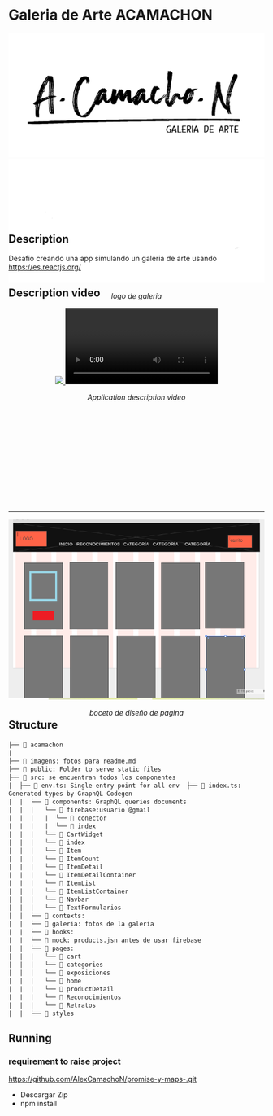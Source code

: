 # Galeria de Arte ACAMACHON

<div align="center" style="height:360px;margin-bottom:32px;">
  <a >
    <img src="./imagenes/logonegro.png">
    <img src="./imagenes/logoblanco.png">
  </a>
  <p><em>logo de galeria</em></p>
</div>

## Description

Desafio creando una app simulando un galeria de arte usando 
https://es.reactjs.org/

## Description video

<div align="center" style="height:360px;margin-bottom:40px;">
  <a href="../galeria/retrato4.jpg">
    <img src="./imagenes/videoreact.mp4">
    <video>
    <source src="./imagenes/videoreact.mp4" type="video/mp4"/>
    </video>
  </a>
  <p><em>Application description video</em></p>
</div>

---

<div align="center" style="height:360px;margin-bottom:32px;">
  <a >
    <img src="./imagenes/bocetopagina.png">
  </a>
  <p><em>boceto de diseño de pagina</em></p>
</div>

## Structure

```
├── 📁 acamachon
|  
├── 📁 imagens: fotos para readme.md
├── 📁 public: Folder to serve static files
├── 📂 src: se encuentran todos los componentes
|  ├── 📄 env.ts: Single entry point for all env  ├── 📄 index.ts: Generated types by GraphQL Codegen
|  |  └── 📁 components: GraphQL queries documents
|  |  |   └── 📁 firebase:usuario @gmail
|  |  |   |  └── 📁 conector
|  |  |   |  └── 📁 index
|  |  |   └── 📁 CartWidget
|  |  |   └── 📁 index
|  |  |   └── 📁 Item
|  |  |   └── 📁 ItemCount
|  |  |   └── 📁 ItemDetail
|  |  |   └── 📁 ItemDetailContainer
|  |  |   └── 📁 ItemList
|  |  |   └── 📁 ItemListContainer
|  |  |   └── 📁 Navbar
|  |  |   └── 📁 TextFormularios
|  |  └── 📁 contexts: 
|  |  └── 📁 galeria: fotos de la galeria
|  |  └── 📁 hooks: 
|  |  └── 📁 mock: products.jsn antes de usar firebase
|  |  └── 📁 pages: 
|  |  |   └── 📁 cart
|  |  |   └── 📁 categories
|  |  |   └── 📁 exposiciones
|  |  |   └── 📁 home
|  |  |   └── 📁 productDetail
|  |  |   └── 📁 Reconocimientos
|  |  |   └── 📁 Retratos
|  |  └── 📁 styles

```

## Running

### requirement to raise project
https://github.com/AlexCamachoN/promise-y-maps-.git

- Descargar Zip
- npm install


